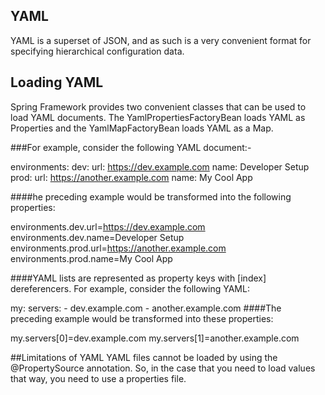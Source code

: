 ## YAML
YAML is a superset of JSON, and as such is a very convenient format for specifying hierarchical configuration data.
## Loading YAML
Spring Framework provides two convenient classes that can be used to load YAML documents. The YamlPropertiesFactoryBean loads YAML as Properties and the YamlMapFactoryBean loads YAML as a Map.

###For example, consider the following YAML document:-

environments:
	dev:
		url: https://dev.example.com
		name: Developer Setup
	prod:
		url: https://another.example.com
		name: My Cool App
    
####he preceding example would be transformed into the following properties:

environments.dev.url=https://dev.example.com
environments.dev.name=Developer Setup
environments.prod.url=https://another.example.com
environments.prod.name=My Cool App

####YAML lists are represented as property keys with [index] dereferencers. For example, consider the following YAML:

my:
servers:
	- dev.example.com
	- another.example.com
####The preceding example would be transformed into these properties:

my.servers[0]=dev.example.com
my.servers[1]=another.example.com

##Limitations of YAML
YAML files cannot be loaded by using the @PropertySource annotation. So, in the case that you need to load values that way, you need to use a properties file.

